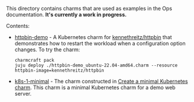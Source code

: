 This directory contains charms that are used as examples in the Ops documentation. **It's currently a work in progress.**

Contents:

- [httpbin-demo](httpbin-demo) - A Kubernetes charm for [kennethreitz/httpbin](https://github.com/kennethreitz/httpbin) that demonstrates how to restart the workload when a configuration option changes. To try the charm:

    ```
    charmcraft pack
    juju deploy ./httpbin-demo_ubuntu-22.04-amd64.charm --resource httpbin-image=kennethreitz/httpbin
    ```

- [k8s-1-minimal](k8s-1-minimal) - The charm constructed in [Create a minimal Kubernetes charm](https://ops.readthedocs.io/en/latest/tutorial/from-zero-to-hero-write-your-first-kubernetes-charm/create-a-minimal-kubernetes-charm.html). This charm is a minimal Kubernetes charm for a demo web server.
